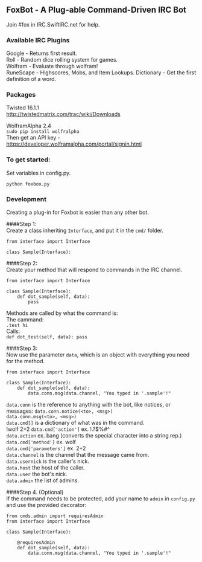 ## FoxBot - A Plug-able Command-Driven IRC Bot
Join #fox in IRC.SwiftIRC.net for help.

### Available IRC Plugins

Google - Returns first result.    
Roll - Random dice rolling system for games.    
Wolfram - Evaluate through wolfram!    
RuneScape - Highscores, Mobs, and Item Lookups.
Dictionary - Get the first definition of a word.

### Packages

Twisted 16.1.1    
http://twistedmatrix.com/trac/wiki/Downloads

WolframAlpha 2.4    
`sudo pip install wolfralpha`    
Then get an API key - https://developer.wolframalpha.com/portal/signin.html

### To get started:
Set variables in config.py.    
```
python foxbox.py
```

### Development
Creating a plug-in for Foxbot is easier than any other bot.

####Step 1:    
Create a class inheriting `Interface`, and put it in the `cmd/` folder.    
```
from interface import Interface

class Sample(Interface):
```

####Step 2:    
Create your method that will respond to commands in the IRC channel.    
````
from interface import Interface

class Sample(Interface):
	def dot_sample(self, data):
		pass
````

Methods are called by what the command is:    
	The cammand:    
		`.test hi`    
	Calls:    
		````
		def dot_test(self, data):
			pass
		````
		
####Step 3:    
Now use the parameter `data`, which is an object with everything you need for the method.    
````
from interface import Interface

class Sample(Interface):
	def dot_sample(self, data):
		data.conn.msg(data.channel, "You typed in '.sample'!"
````
    
`data.conn` is the reference to anything with the bot, like notices, or messages:
	`data.conn.notice(<to>, <msg>)`    
	`data.conn.msg(<to>, <msg>)`    
`data.cmd[]` is a dictionary of what was in the command.    
	!wolf 2+2
	`data.cmd['action']` ex. !.?$%#^    
	`data.action` ex. bang (converts the special character into a string rep.)    
	`data.cmd['method']` ex. wolf    
	`data.cmd['parameters']` ex. 2+2    
`data.channel` is the channel that the message came from.    
`data.usernick` is the caller's nick.    
`data.host` the host of the caller.    
`data.user` the bot's nick.    
`data.admin` the list of admins.    

####Step 4. (Optional)    
If the command needs to be protected, add your name to `admin` in `config.py` and use the provided decorator:    

````
from cmds.admin import requiresAdmin
from interface import Interface

class Sample(Interface):

	@requiresAdmin
	def dot_sample(self, data):
		data.conn.msg(data.channel, "You typed in '.sample'!"
````